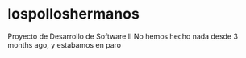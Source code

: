 # lospolloshermanos
Proyecto de Desarrollo de Software II
No hemos hecho nada desde 3 months ago, y estabamos en paro